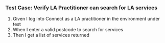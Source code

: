 ### Test Case: Verify LA Practitioner can search for LA services

1. Given I log into Connect as a LA practitioner in the environment under test
2. When I enter a valid postcode to search for services
3. Then I get a list of services returned
